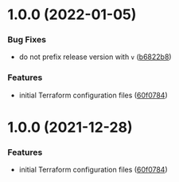 # 1.0.0 (2022-01-05)

### Bug Fixes

- do not prefix release version with `v` ([b6822b8](https://github.com/mongodb-devprod-infrastructure/terraform-aws-networking-data-only/commit/b6822b8942bb304da330b43a20ce387fdea34e03))

### Features

- initial Terraform configuration files ([60f0784](https://github.com/mongodb-devprod-infrastructure/terraform-aws-networking-data-only/commit/60f0784eea982b36dd10f215267b99c82f54e3d9))

# 1.0.0 (2021-12-28)

### Features

- initial Terraform configuration files ([60f0784](https://github.com/mongodb-devprod-infrastructure/terraform-aws-networking-data-only/commit/60f0784eea982b36dd10f215267b99c82f54e3d9))
